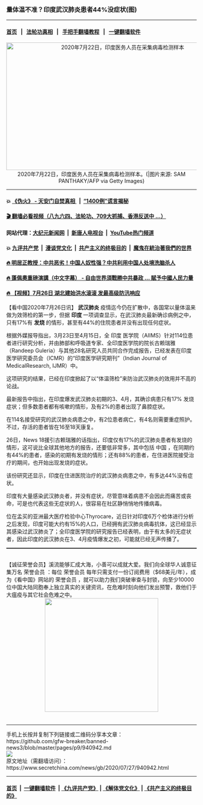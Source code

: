 ### 量体温不准？印度武汉肺炎患者44%没症状(图)
------------------------

#### [首页](https://github.com/gfw-breaker/banned-news3/blob/master/README.md) &nbsp;&nbsp;|&nbsp;&nbsp; [法轮功真相](https://github.com/begood0513/basic/blob/master/README.md)  &nbsp;&nbsp;|&nbsp;&nbsp; [手把手翻墙教程](https://github.com/gfw-breaker/guides/wiki)  &nbsp;&nbsp;|&nbsp;&nbsp; [一键翻墙软件](https://github.com/gfw-breaker/nogfw/blob/master/README.md)  



<div class="article_right" style="fone-color:#000">
 <p style="text-align:center">
  <img alt="2020年7月22日，印度医务人员在采集病毒检测样本" src="https://img3.secretchina.com/pic/2020/7-23/p2738562a905409755-ss.jpg" style="height:337px; width:600px"/>
  <br>
   2020年7月22日，印度医务人员在采集病毒检测样本。(|图片来源: SAM PANTHAKY/AFP via Getty Images)
   <span id="hideid" name="hideid" style="color:red;display:none;">
    <span href="https://www.secretchina.com">
    </span>
   </span>
  </br>
 </p>
 <div id="txt-mid1-t21-2017">
  

---

#### 💥 [《伪火》 - 天安门自焚真相 ](http://141.164.39.94:10000/videos/blog/weihuo.html)&nbsp; |&nbsp; [“1400例”谎言揭秘  ](http://141.164.39.94:10000/videos/blog/jiexi1400.html)

#### [ 🎬  翻墙必看视频（八九六四、法轮功、709大抓捕、香港反送中 ...）](https://github.com/gfw-breaker/links/blob/master/banned.md)

#### 网站代理：[大纪元新闻网](http://167.172.10.89:10080/gb/) &nbsp;|&nbsp; [新唐人电视台](http://167.172.10.89:8808/gb/) &nbsp;|&nbsp; [YouTube热门频道](http://158.247.203.241/youtube.html)

#### 💥 [九评共产党](http://141.164.39.94:10000/videos/res/jiuping/)&nbsp; |&nbsp; [漫谈党文化](http://141.164.39.94:10000/videos/res/mtdwh/)&nbsp; |&nbsp; [共产主义的终极目的](http://141.164.39.94:10000/videos/res/zjmd/)&nbsp; |&nbsp; [魔鬼在統治著我們的世界](http://141.164.39.94:10000/videos/res/TheSpecter/)  

#### [ 🔥  明居正教授：中共恶劣！中国人奴性强？中共利用中国人处境洗脑杀人](http://141.164.39.94:10000/videos/news/mjz01.html)

#### [ 🔥  蓬佩奧重磅演講（中文字幕） - 自由世界須戰勝中共暴政 ... 賦予中國人民力量 ](http://141.164.39.94:10000/videos/news/pompeo5.html)

#### [ 🔥  【视频】7月26日 湖北建始洪水滚滚 发最高级防汛响应](http://141.164.39.94:10000/videos/news/../warning/hubei01.html)


  </div>
 </div>
 <p>
  【看中国2020年7月26日讯】
  <strong>
   <span href="https://www.secretchina.com/news/gb/tag/武汉肺炎" target="_blank">
    武汉肺炎
   </span>
  </strong>
  疫情迄今仍在扩散中，各国常以量体温来做为效筛检的第一步，但据
  <strong>
   印度
  </strong>
  一项调查显示，在武汉肺炎最新确诊病例之中，只有17%有
  <strong>
   发烧
  </strong>
  的情形，甚至有44%的住院患者并没有出现任何症状。
  <span id="hideid" name="hideid" style="color:red;display:none;">
   <span href="https://www.secretchina.com">
   </span>
  </span>
 </p>
 <p>
  根据外媒报导指出，3月23日至4月15日，全
  <span href="https://www.secretchina.com/news/gb/tag/印度" target="_blank">
   印度
  </span>
  医学院（AIIMS）针对114位患者进行研究分析，并由肺部和呼吸道专家、全印度医学院的院长古赖瑞雅（Randeep Guleria）与其他28名研究人员共同合作完成报告，已经发表在印度医学研究委员会（ICMR）的“印度医学研究期刊”（Indian Journal of MedicalResearch, IJMR）中。
 </p>
 <p>
  这项研究的结果，已经在印度掀起了以“体温筛检”来防治武汉肺炎的效用并不高的论战。
 </p>
 <p>
  最新报告中指出，在印度爆发武汉肺炎初期的3、4月，其确诊病患只有17%
  <span href="https://www.secretchina.com/news/gb/tag/发烧" target="_blank">
   发烧
  </span>
  症状；但多数患者都有咳嗽的情形，及有2%的患者出现了鼻腔症状。
 </p>
 <p>
  在114名接受研究的武汉肺炎病患之中，有2位患者病亡，有4名则需要重症照护。不过，存活的患者皆在16至18天康复。
 </p>
 <p>
  26日，News 18援引古赖瑞雅的话指出，印度仅有17%的武汉肺炎患者有发烧的情形，这可说比全球其他地方的报告，还要低非常多，其中包括
  <span href="https://www.secretchina.com" target="_blank">
   中国
  </span>
  ，在同期约有44%的患者，感染的初期有发烧的情形；还有88%的患者，在住进医院接受治疗的期间，也开始出现发烧的症状。
 </p>
 <center>
  <div style="max-width: 632px;height:180px; display: none; text-align: center; margin: 0 auto; overflow: hidden;overflow-x: hidden;">
   <div id="taboola-midarticle-thumbnails" style="max-width: 632px;height:180px;overflow: hidden;overflow-x: hidden;">
   </div>
  </div>
  <div>
   <center>
    <div id="div-gpt-ad-1589559869784-0">
    </div>
   </center>
  </div>
 </center>
 <p>
  该份研究还显示，印度在住进医院治疗的武汉肺炎病患之中，有多达44%没有症状。
 </p>
 <center>
  <div style="max-width: 632px;height:180px; display: none; text-align: center; margin: 0 auto; overflow: hidden;overflow-x: hidden;">
   <div id="taboola-midarticle-thumbnails" style="max-width: 632px;height:180px;overflow: hidden;overflow-x: hidden;">
   </div>
  </div>
  <div>
   <center>
    <div id="div-gpt-ad-1589559869784-0">
    </div>
   </center>
  </div>
 </center>
 <p>
  印度有大量感染武汉肺炎者，并没有症状，尽管意味着病患不会因此而痛苦或丧命，可是也代表这些无症状的人，很容易在社区静悄悄地传播病毒。
 </p>
 <center>
  <div style="max-width: 632px;height:180px; display: none; text-align: center; margin: 0 auto; overflow: hidden;overflow-x: hidden;">
   <div id="taboola-midarticle-thumbnails" style="max-width: 632px;height:180px;overflow: hidden;overflow-x: hidden;">
   </div>
  </div>
  <div>
   <center>
    <div id="div-gpt-ad-1589559869784-0">
    </div>
   </center>
  </div>
 </center>
 <p>
  位在孟买的亚洲最大医疗检验中心Thyrocare，近日针对印度6万个检体进行分析之后发现，印度可能大约有15%的人口，已经拥有武汉肺炎病毒抗体，这已经显示其感染过武汉肺炎了；全印度医学院的研究报告已经表明，由于有太多的无症状者，因此印度的武汉肺炎在3、4月疫情爆发之初，可能就已经无声传播了。
 </p>
 <center>
  <div style="max-width: 632px;height:180px; display: none; text-align: center; margin: 0 auto; overflow: hidden;overflow-x: hidden;">
   <div id="taboola-midarticle-thumbnails" style="max-width: 632px;height:180px;overflow: hidden;overflow-x: hidden;">
   </div>
  </div>
  <div>
   <center>
    <div id="div-gpt-ad-1589559869784-0">
    </div>
   </center>
  </div>
 </center>
 <p style="margin-bottom:8px;">
  <hr style="border-top: 1px dashed  ;" width="100%"/>
  <br/>
  【诚征荣誉会员】溪流能够汇成大海，小善可以成就大爱。我们向全球华人诚意征集万名
  <span href="/kzgd/subscribe.html" target="_blank">
   荣誉会员
  </span>
  ：每位
  <span href="/kzgd/subscribe.html" target="_blank">
   荣誉会员
  </span>
  每年只需支付一份订阅费用（$68美元/年），成为《看中国》网站的
  <span href="/kzgd/subscribe.html" target="_blank">
   荣誉会员
  </span>
  ，就可以助力我们突破审查与封锁，向至少10000位中国大陆同胞奉上独立真实的关键资讯，在危难时刻向他们发出预警，救他们于大瘟疫与其它社会危难之中。
  <center>
   <span href="https://account.secretchina.com/planshopcart.php?pid=2020plana&amp;carf=add&amp;code=b5">
    <img src="https://img3.secretchina.com/pic/2020/7-21/p2736951a334373943.jpg" width="300px"/>
   </span>
  </center>
  <center>
   <div style="max-width: 632px;height:180px; display: none; text-align: center; margin: 0 auto; overflow: hidden;overflow-x: hidden;">
    <div id="taboola-midarticle-thumbnails" style="max-width: 632px;height:180px;overflow: hidden;overflow-x: hidden;">
    </div>
   </div>
   <div>
    <center>
     <div id="div-gpt-ad-1589559869784-0">
     </div>
    </center>
   </div>
  </center>
  <center>
   <div>
    <div id="txt-mid2-t22-2017" style="display: block;margin-top:8px;max-height: 351px;  overflow: hidden;">
     <div id="SC-21xx">
     </div>
     <ins class="adsbygoogle" data-ad-client="ca-pub-1276641434651360" data-ad-format="auto" data-ad-slot="4301710469" data-full-width-responsive="true" style="display:block">
     </ins>
    </div>
   </div>
  </center>
  <div style="padding-top:12px;">
  </div>
 </p>
</div>

<hr/>
手机上长按并复制下列链接或二维码分享本文章：<br/>
https://github.com/gfw-breaker/banned-news3/blob/master/pages/p9/940942.md <br/>
<a href='https://github.com/gfw-breaker/banned-news3/blob/master/pages/p9/940942.md'><img src='https://github.com/gfw-breaker/banned-news3/blob/master/pages/p9/940942.md.png'/></a> <br/>
原文地址（需翻墙访问）：https://www.secretchina.com/news/gb/2020/07/27/940942.html


------------------------
#### [首页](https://github.com/gfw-breaker/banned-news3/blob/master/README.md) &nbsp;|&nbsp; [一键翻墙软件](https://github.com/gfw-breaker/nogfw/blob/master/README.md) &nbsp;| [《九评共产党》](https://github.com/gfw-breaker/9ping.md/blob/master/README.md#九评之一评共产党是什么) | [《解体党文化》](https://github.com/gfw-breaker/jtdwh.md/blob/master/README.md) | [《共产主义的终极目的》](https://github.com/gfw-breaker/gczydzjmd.md/blob/master/README.md)


<img src='http://gfw-breaker.win/banned-news3/pages/p9/940942.md' width='0px' height='0px'/>
